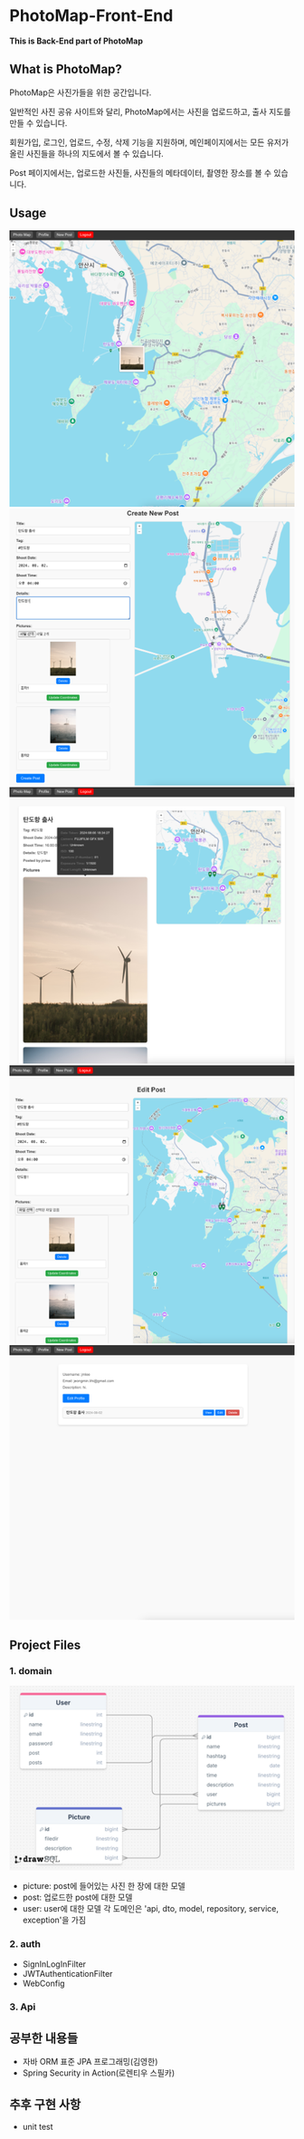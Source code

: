 # PhotoMap-Front-End
**This is Back-End part of PhotoMap**
## What is PhotoMap?
PhotoMap은 사진가들을 위한 공간입니다.

일반적인 사진 공유 사이트와 달리, PhotoMap에서는 사진을 업로드하고, 출사 지도를 만들 수 있습니다.

회원가입, 로그인, 업로드, 수정, 삭제 기능을 지원하며, 메인페이지에서는 모든 유저가 올린 사진들을 하나의 지도에서 볼 수 있습니다.

Post 페이지에서는, 업로드한 사진들, 사진들의 메타데이터, 촬영한 장소를 볼 수 있습니다.

## Usage
![main page](./1.png)
![create post](./2.png)
![view post](./3.png)
![edit post](./4.png)
![view user](./5.png)

## Project Files

### 1. domain
![domains](./6.png)
- picture: post에 들어있는 사진 한 장에 대한 모델
- post: 업로드한 post에 대한 모델
- user: user에 대한 모델
각 도메인은 'api, dto, model, repository, service, exception'을 가짐
### 2. auth
- SignInLogInFilter
- JWTAuthenticationFilter
- WebConfig
### 3. Api

## 공부한 내용들
- 자바 ORM 표준 JPA 프로그래밍(김영한)
- Spring Security in Action(로렌티우 스필카)

## 추후 구현 사항
- unit test
